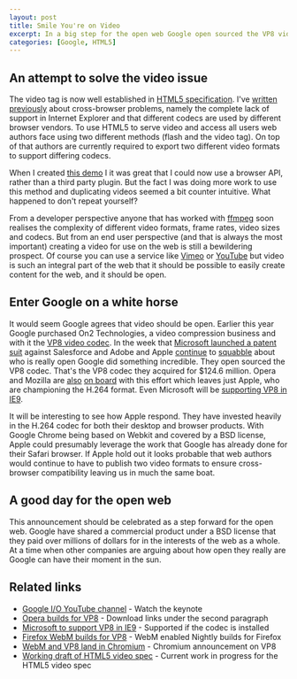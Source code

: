 ```yaml
--- 
layout: post
title: Smile You're on Video
excerpt: In a big step for the open web Google open sourced the VP8 video codec yesterday at the I/O conference in San Francisco. 
categories: [Google, HTML5]
---
```


## An attempt to solve the video issue

The video tag is now well established in [HTML5 specification][16]. I've [written previously][3] about cross-browser problems, namely the complete lack of support in Internet Explorer and that different codecs are used by different browser vendors. To use HTML5 to serve video and access all users web authors face using two different methods (flash and the video tag). On top of that authors are currently required to export two different video formats to support differing codecs. 

When I created [this demo][2] I it was great that I could now use a browser API, rather than a third party plugin. But the fact I was doing more work to use this method and duplicating videos seemed a bit counter intuitive. What happened to don't repeat yourself? 

From a developer perspective anyone that has worked with [ffmpeg][4] soon realises the complexity of different video formats, frame rates, video sizes and codecs. But from an end user perspective (and that is always the most important) creating a video for use on the web is still a bewildering prospect. Of course you can use a service like [Vimeo][5] or [YouTube][6] but video is such an integral part of the web that it should be possible to easily create content for the web, and it should be open. 

## Enter Google on a white horse

It would seem Google agrees that video should be open. Earlier this year Google purchased On2 Technologies, a video compression business and with it the [VP8 video codec][7]. In the week that [Microsoft launched a patent suit][8] against Salesforce and Adobe and Apple [continue][9] to [squabble][10] about who is really open Google did something incredible. They open sourced the VP8 codec. That's the VP8 codec they acquired for $124.6 million. Opera and Mozilla are [also][11] [on board][12] with this effort which leaves just Apple, who are championing the H.264 format. Even Microsoft will be [supporting VP8 in IE9][18]. 

It will be interesting to see how Apple respond. They have invested heavily in the H.264 codec for both their desktop and browser products. With Google Chrome being based on Webkit and covered by a BSD license, Apple could presumably leverage the work that Google has already done for their Safari browser. If Apple hold out it looks probable that web authors would continue to have to publish two video formats to ensure cross-browser compatibility leaving us in much the same boat. 

## A good day for the open web

This announcement should be celebrated as a step forward for the open web. Google have shared a commercial product under a BSD license that they paid over millions of dollars for in the interests of the web as a whole. At a time when other companies are arguing about how open they really are Google can have their moment in the sun. 

## Related links

* [Google I/O YouTube channel][13] - Watch the keynote
* [Opera builds for VP8][12] - Download links under the second paragraph
* [Microsoft to support VP8 in IE9][18] - Supported if the codec is installed
* [Firefox WebM builds for VP8][14] - WebM enabled Nightly builds for Firefox
* [WebM and VP8 land in Chromium][15] - Chromium announcement on VP8
* [Working draft of HTML5 video spec][17] - Current work in progress for the HTML5 video spec

[1]: http://shapeshed.com/journal/HTML5-video-element/
[2]: http://shapeshed.com/examples/HTML5-video-element/
[3]: http://shapeshed.com/journal/HTML5-video-for-all-well-almost/
[4]: http://www.ffmpeg.org/
[5]: http://vimeo.com/
[6]: http://www.youtube.com/
[7]: http://en.wikipedia.org/wiki/VP8
[8]: http://37signals.com/svn/posts/2341-microsoft-patent-trolls-salesforce
[9]: http://www.apple.com/hotnews/thoughts-on-flash/
[10]: http://www.nowpublic.com/tech-biz/adobe-apple-ad-campaign-we-love-apple-open-letter-apple-2616766.html
[11]: http://blog.mozilla.com/blog/2010/05/19/open-web-open-video-and-webm/
[12]: http://dev.opera.com/articles/view/opera-supports-webm-video/
[13]: http://www.youtube.com/googledevelopers
[14]: http://nightly.mozilla.org/webm/
[15]: http://blog.chromium.org/2010/05/webm-and-vp8-land-in-chromium.html
[16]: http://www.whatwg.org/specs/web-apps/current-work/
[17]: http://www.whatwg.org/specs/web-apps/current-work/multipage/video.html
[18]: http://windowsteamblog.com/windows/b/bloggingwindows/archive/2010/05/19/another-follow-up-on-html5-video-in-ie9.aspx
